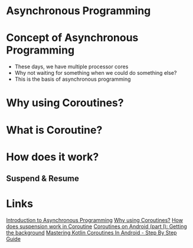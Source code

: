# Asynchronous Programming

# Concept of Asynchronous Programming
- These days, we have multiple processor cores
- Why not waiting for something when we could do something else?
- This is the basis of asynchronous programming


# Why using Coroutines?


# What is Coroutine?


# How does it work?

## Suspend & Resume



# Links
[Introduction to Asynchronous Programming](https://developer.mozilla.org/ko/docs/Learn/JavaScript/Asynchronous/Concepts)
[Why using Coroutines?](https://kt.academy/article/cc-why)
[How does suspension work in Coroutine](https://kt.academy/article/cc-suspension)
[Coroutines on Android (part I): Getting the background](https://medium.com/androiddevelopers/coroutines-on-android-part-i-getting-the-background-3e0e54d20bb)
[Mastering Kotlin Coroutines In Android - Step By Step Guide](https://blog.mindorks.com/mastering-kotlin-coroutines-in-android-step-by-step-guide)
[](https://www.baeldung.com/kotlin/coroutines)